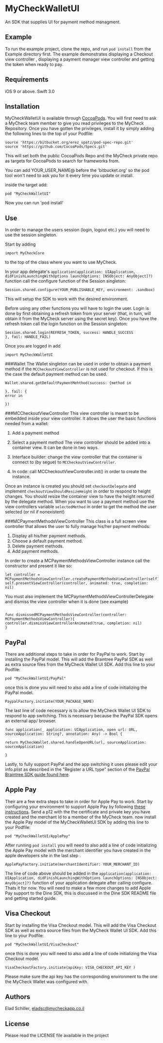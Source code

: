 # MyCheckWalletUI
An SDK that supplies UI for payment method managment.


## Example

To run the example project, clone the repo, and run `pod install` from the Example directory first. The example demonstrates displaying a Checkout view controller , displaying a payment manager view controller and getting the token when ready to pay.

## Requirements
iOS 9 or above.
Swift 3.0

## Installation

MyCheckWalletUI is available through [CocoaPods](http://cocoapods.org). You will first need to ask a MyCheck team member to give you read privileges to the MyCheck Repository. Once you have gotten the privileges, install
it by simply adding the following lines to the top of your Podfile:

```
source 'https://bitbucket.org/erez_spatz/pod-spec-repo.git'
source 'https://github.com/CocoaPods/Specs.git'
```
This will set both the public CocoaPods Repo and the MyCheck private repo as targets for CocoaPods to search for frameworks from.

You can add YOUR_USER_NAME@ before the 'bitbucket.org' so the pod tool won't need to ask you for it every time you update or install.

inside the target add:

```
pod "MyCheckWalletUI"
```
Now you can run 'pod install'

## Use
In order to manage the users session (login, logout etc.) you will need to use the session singleton.

Start by adding
```
import MyCheckCore
```


to the top of the class where you want to use MyCheck.

In your app delegate's `application(application: UIApplication, didFinishLaunchingWithOptions launchOptions: [NSObject: AnyObject]?)` function call the configure function of the Session singleton:

```
Session.shared.configure(YOUR_PUBLISHABLE_KEY, environment: .sandbox)
```
This will setup the SDK to work with the desired environment.

Before using any other functions you will have to login the user. Login is done by first obtaining a refresh token from your server (that, in turn, will obtain it from the MyCheck server using the secret key). Once you have the refresh token call the login function on the Session singleton:


```
Session.shared.login(REFRESH_TOKEN, success: HANDLE_SUCCESS
}, fail: HANDLE_FAIL)

```
Once you are logged in add
```
import MyCheckWalletUI
```

###Wallet
The Wallet singleton can be used in order to obtain a payment method if the `MCCheckoutViewController`  is not used for checkout. If this is the case the default payment method can be used.

```
Wallet.shared.getDefaultPaymentMehthod(success: {method in

}, fail: {
error in

})
```

###MCCheckoutViewController
This view controller is meant to be embedded inside your view controller. It allows the user the basic functions needed from a wallet:
1. Add a payment method
2. Select a payment method
The view controller should be added into a container view. It can be done in two ways.

1. Interface builder: change the view controller that the container is connect to (by segue) to `MCCheckoutViewController`.
2. In code: call MCCheckoutViewController.init() in order to create the instance.

Once an instance is created you should set `checkoutDelegate` and implement  `checkoutViewShouldResizeHeight` in order to respond to height changes. You should resize the container view to have the height returned by the delegate method.
When you want to use a payment method use the view controllers variable `selectedMethod` in order to get the method the user selected (or nil if nonexistent)

###MCPaymentMethodsViewController
This class is a full screen view controller that allows the user to fully manage his/her payment methods:

1. Display all his/her payment methods.
2. Choose a default payment method.
3. Delete payment methods.
4. Add payment methods.

In order to create a MCPaymentMethodsViewController instance call the constructor and present it like so:

```
let controller = MCPaymentMethodsViewController.createPaymentMethodsViewController(self)
self.presentViewController(controller, animated: true, completion: nil)

```

You must also implement the MCPaymentMethodsViewControllerDelegate and dismiss the view controller when it is done
(see example)

```

func dismissedMCPaymentMethodsViewController(controller: MCPaymentMethodsViewController){
controller.dismissViewControllerAnimated(true, completion: nil)
}

```
## PayPal
There are additional steps to take in order for PayPal to work.
Start by installing the PayPal model. This will add the Braintree PayPal SDK as well as extra source files from the MyCheck Wallet UI SDK. Add this line to your Podfile:

```
pod "MyCheckWalletUI/PayPal"
```
once this is done you will need to also add a line of code initializing the PayPal model. 
```
PaypalFactory.initiate(YOUR_PACKAGE_NAME)
```
The last line of code necessary is to allow the MyCheck Wallet UI SDK to respond to  app switching. This is necessary because the PayPal SDK opens an external app/ browser. 

```
func application(_ application: UIApplication, open url: URL, sourceApplication: String?, annotation: Any) -> Bool {

return MyCheckWallet.shared.handleOpenURL(url, sourceApplication: sourceApplication)

}
```

Lastly, to fully support PayPal and the app switching it uses please edit your info.plist  as described in the "Register a URL type" section of the [PayPal Braintree SDK guide found here](https://developers.braintreepayments.com/guides/paypal/client-side/ios/v4).

## Apple Pay
Their are a few extra steps to take in order for Apple Pay to work.
Start by configuring your environment to support Apple Pay by following [these instructions](https://developer.apple.com/library/content/ApplePay_Guide/Configuration.html#//apple_ref/doc/uid/TP40014764-CH2-SW1).  Send a p12 with the the certificate and private key you have created  and the merchant Id to a member of the MyCheck team. 
now install the Apple Pay model of the MyCheckWalletUI SDK by adding this line to your Podfile:

```
pod "MyCheckWalletUI/ApplePay"
```
After running `pod install`  you will need to also add a line of code initializing the Apple Pay model with the merchant identifier you have created in the apple developers site in the last step . 
```
ApplePayFactory.initiate(merchantIdentifier: YOUR_MERCHANT_ID)
```
The line of code above should be added in the  `application(application: UIApplication, didFinishLaunchingWithOptions launchOptions: [NSObject: AnyObject]?)` function of your application delegate after calling configure. Thats it for now. You will need to make a few more changes to add Apple Pay support to the Dine SDK, this is discussed in the Dine SDK README file and getting started guide.

## Visa Checkout
Start by installing the Visa Checkout model. This will add the Visa Checkout SDK as well as extra source files from the MyCheck Wallet UI SDK. Add this line to your Podfile:

```
pod "MyCheckWalletUI/VisaCheckout"
```
once this is done you will need to also add a line of code initializing the Visa Checkout model. 
```
VisaCheckoutFactory.initiate(apiKey: VISA_CHECKOUT_API_KEY )
```
Please make sure the api key has the corresponding environment to the one the MyCheck Wallet was configured with. 

## Authors

Elad Schiller, eladsc@mycheckapp.co.il
## License

Please read the LICENSE file available in the project


